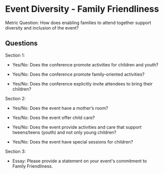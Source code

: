 # Event Diversity - Family Friendliness

Metric Question: How does enabling families to attend together support diversity and inclusion of the event?

## Questions

Section 1:
* Yes/No: Does the conference promote activities for children and youth?

* Yes/No: Does the conference promote family-oriented activities?

* Yes/No: Does the conference explicitly invite attendees to bring their children?

Section 2:
* Yes/No: Does the event have a mother’s room?

* Yes/No: Does the event offer child care?

* Yes/No: Does the event provide activities and care that support tweens/teens (youth) and not only young children?

* Yes/No: Does the event have special sessions for children?

Section 3:
* Essay: Please provide a statement on your event's commitment to Family Friendliness.
